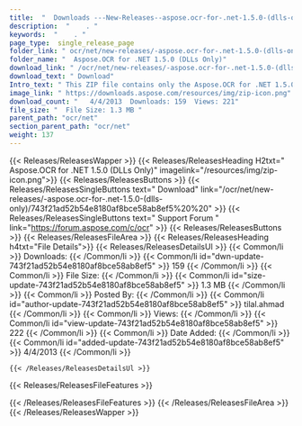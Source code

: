 ```yaml
---
title:  "  Downloads ---New-Releases--aspose.ocr-for-.net-1.5.0-(dlls-only) . " 
description:  "    . " 
keywords:  "    . " 
page_type:  single_release_page
folder_link: " ocr/net/new-releases/-aspose.ocr-for-.net-1.5.0-(dlls-only)/"
folder_name: "  Aspose.OCR for .NET 1.5.0 (DLLs Only)"
download_link: " /ocr/net/new-releases/-aspose.ocr-for-.net-1.5.0-(dlls-only)/743f21ad52b54e8180af8bce58ab8ef5"
download_text: " Download"
Intro_text: " This ZIP file contains only the Aspose.OCR for .NET 1.5.0 assemblies. The assemb..."
image_link: " https://downloads.aspose.com/resources/img/zip-icon.png"
download_count: "   4/4/2013  Downloads: 159  Views: 221"
file_size: "  File Size: 1.3 MB "
parent_path: "ocr/net"
section_parent_path: "ocr/net"
weight: 137 
---
```


{{< Releases/ReleasesWapper >}}
  {{< Releases/ReleasesHeading H2txt="  Aspose.OCR for .NET 1.5.0 (DLLs Only)" imagelink="/resources/img/zip-icon.png">}}
  {{< Releases/ReleasesButtons >}}
    {{< Releases/ReleasesSingleButtons text=" Download" link="/ocr/net/new-releases/-aspose.ocr-for-.net-1.5.0-(dlls-only)/743f21ad52b54e8180af8bce58ab8ef5%20%20" >}}
    {{< Releases/ReleasesSingleButtons text=" Support Forum " link="https://forum.aspose.com/c/ocr" >}}
  {{< Releases/ReleasesButtons >}}
  {{< Releases/ReleasesFileArea >}}
    {{< Releases/ReleasesHeading h4txt="File Details">}}
    {{< Releases/ReleasesDetailsUl >}}
            {{< Common/li  >}} Downloads: {{< /Common/li >}} 
      {{< Common/li id="dwn-update-743f21ad52b54e8180af8bce58ab8ef5" >}} 159 {{< /Common/li >}} 
      {{< Common/li  >}} File Size: {{< /Common/li >}} 
      {{< Common/li id="size-update-743f21ad52b54e8180af8bce58ab8ef5" >}} 1.3 MB {{< /Common/li >}} 
      {{< Common/li  >}} Posted By: {{< /Common/li >}} 
      {{< Common/li id="author-update-743f21ad52b54e8180af8bce58ab8ef5" >}} tilal.ahmad {{< /Common/li >}} 
      {{< Common/li  >}} Views: {{< /Common/li >}} 
      {{< Common/li id="view-update-743f21ad52b54e8180af8bce58ab8ef5" >}} 222 {{< /Common/li >}} 
      {{< Common/li  >}} Date Added: {{< /Common/li >}} 
      {{< Common/li id="added-update-743f21ad52b54e8180af8bce58ab8ef5" >}} 4/4/2013 {{< /Common/li >}} 

    {{< /Releases/ReleasesDetailsUl >}}

  {{< Releases/ReleasesFileFeatures >}}
      
  {{< /Releases/ReleasesFileFeatures >}}
 {{< /Releases/ReleasesFileArea >}}
{{< /Releases/ReleasesWapper >}}


